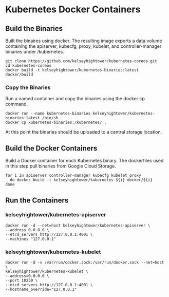 # Kubernetes Docker Containers

## Build the Binaries

Built the binaires using docker. The resulting image exports a data volume containing the apiserver, kubecfg, proxy, kubelet, and controller-manager binaries under /kubernetes.

```
git clone https://github.com/kelseyhightower/kubernetes-coreos.git
cd kubernetes-coreos
docker build -t kelseyhightower/kubernetes-binaries:latest docker/build
```

### Copy the Binaries

Run a named container and copy the binaries using the docker cp command.

```
docker run --name kubernetes-binaries kelseyhightower/kubernetes-binaries:latest /bin/sh
docker cp kubernetes-binaries:/kubernetes/ .
```

At this point the binaries should be uploaded to a central storage location.

## Build the Docker Containers

Build a Docker container for each Kubernetes binary. The dockerfiles used in this step pull binaries from Google Cloud Storage.

```
for i in apiserver controller-manager kubecfg kubelet proxy
  do docker build -t kelseyhightower/kubernetes-${i} docker/${i}
done
```

## Run the Containers

### kelseyhightower/kubernetes-apiserver 

```
docker run -d --net=host kelseyhightower/kubernetes-apiserver \
--address 0.0.0.0 \
--etcd_servers http://127.0.0.1:4001 \
--machines "127.0.0.1"
```

### kelseyhightower/kubernetes-kubelet
```
docker run -d -v /var/run/docker.sock:/var/run/docker.sock --net=host \
kelseyhightower/kubernetes-kubelet \
--address=0.0.0.0 \
--port 10250 \
--etcd_servers http://127.0.0.1:4001 \
--hostname_override="127.0.0.1"
```
